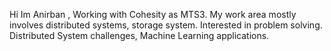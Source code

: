 Hi
Im Anirban , Working with Cohesity as MTS3. 
My work area mostly involves distributed systems, storage system.
Interested in problem solving. Distributed System challenges, Machine Learning applications.
